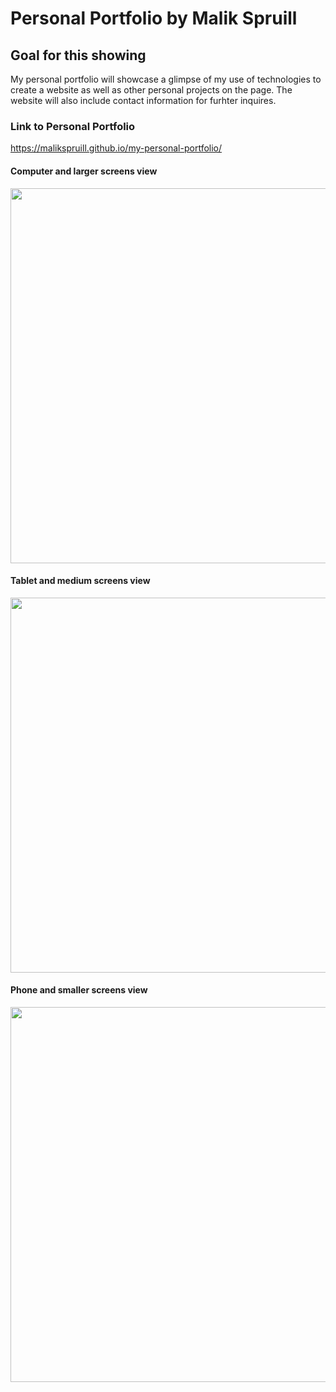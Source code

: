 # Personal Portfolio by Malik Spruill

## Goal for this showing
My personal portfolio will showcase a glimpse of my use of technologies to create a website as well as other personal projects on the page.  The website will also include contact information for furhter inquires. 

### Link to Personal Portfolio
https://malikspruill.github.io/my-personal-portfolio/

#### Computer and larger screens view
<img src="./resources/images/personal-portfolio-standard.png" width="600px" />

<br />

#### Tablet and medium screens view
<img src="./resources/images/personal-portfolio-768.png" width="600px" />

<br />

#### Phone and smaller screens view
<img src="./resources/images/personal-portfolio-575.png" width="600px" />
